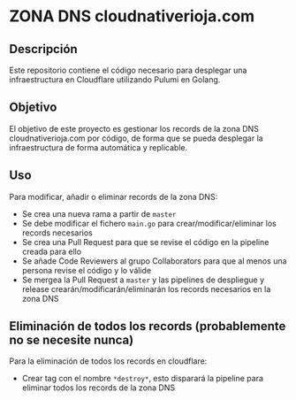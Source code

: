 # ZONA DNS cloudnativerioja.com

## Descripción

Este repositorio contiene el código necesario para desplegar una infraestructura en Cloudflare utilizando Pulumi en Golang.

## Objetivo

El objetivo de este proyecto es gestionar los records de la zona DNS cloudnativerioja.com por código, de forma que se pueda desplegar la infraestructura de forma automática y replicable.

## Uso

Para modificar, añadir o eliminar records de la zona DNS:

- Se crea una nueva rama a partir de `master`
- Se debe modificar el fichero `main.go` para crear/modificar/eliminar los records necesarios
- Se crea una Pull Request para que se revise el código en la pipeline creada para ello
- Se añade Code Reviewers al grupo Collaborators para que al menos una persona revise el código y lo válide
- Se mergea la Pull Request a `master` y las pipelines de despliegue y release crearán/modificarán/eliminarán los records necesarios en la zona DNS

## Eliminación de todos los records (probablemente no se necesite nunca)

Para la eliminación de todos los records en cloudflare:

- Crear tag con el nombre `*destroy*`, esto disparará la pipeline para eliminar todos los records de la zona DNS
